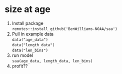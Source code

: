 # size at age
1. Install package  
`remotes::install_github('BenWilliams-NOAA/saa')`  
2. Pull in example data  
`data("age_data")`  
`data("length_data")`  
`data("len_bins")`  
3. run model  
`saa(age_data, length_data, len_bins)`  
4. profit?? 
